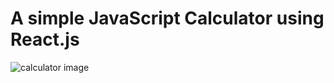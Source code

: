 # A simple JavaScript Calculator using React.js

![calculator image](https://i.imgur.com/Rw5SEAA.png)
